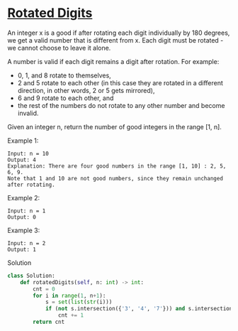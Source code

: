# [Rotated Digits](https://leetcode.com/problems/rotated-digits/)

An integer x is a good if after rotating each digit individually by 180 degrees, we get a valid number that is different
from x. Each digit must be rotated - we cannot choose to leave it alone.

A number is valid if each digit remains a digit after rotation. For example:

- 0, 1, and 8 rotate to themselves,
- 2 and 5 rotate to each other (in this case they are rotated in a different direction, in other words, 2 or 5 gets mirrored),
- 6 and 9 rotate to each other, and
- the rest of the numbers do not rotate to any other number and become invalid.

Given an integer n, return the number of good integers in the range [1, n].

Example 1:
```
Input: n = 10
Output: 4
Explanation: There are four good numbers in the range [1, 10] : 2, 5, 6, 9.
Note that 1 and 10 are not good numbers, since they remain unchanged after rotating.
```
Example 2:
```
Input: n = 1
Output: 0
```
Example 3:
```
Input: n = 2
Output: 1
```
Solution
```python
class Solution:
    def rotatedDigits(self, n: int) -> int:
        cnt = 0
        for i in range(1, n+1):
            s = set(list(str(i)))
            if (not s.intersection({'3', '4', '7'})) and s.intersection({'2', '5', '6', '9'}):
                cnt += 1
        return cnt
```
